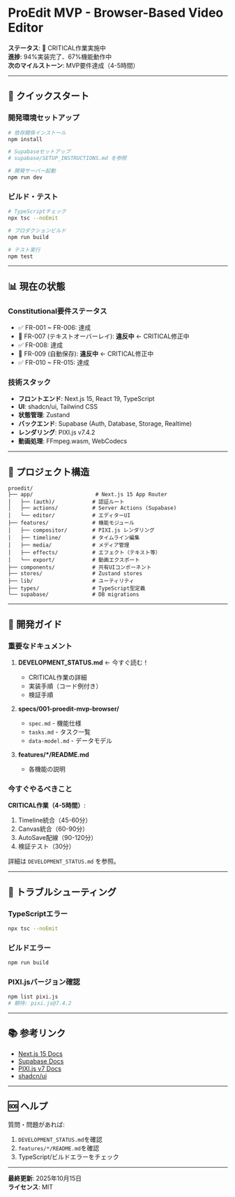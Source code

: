 # ProEdit MVP - Browser-Based Video Editor

**ステータス**: 🚨 CRITICAL作業実施中  
**進捗**: 94%実装完了、67%機能動作中  
**次のマイルストーン**: MVP要件達成（4-5時間）

---

## 🚀 クイックスタート

### 開発環境セットアップ
```bash
# 依存関係インストール
npm install

# Supabaseセットアップ
# supabase/SETUP_INSTRUCTIONS.md を参照

# 開発サーバー起動
npm run dev
```

### ビルド・テスト
```bash
# TypeScriptチェック
npx tsc --noEmit

# プロダクションビルド
npm run build

# テスト実行
npm test
```

---

## 📊 現在の状態

### Constitutional要件ステータス
- ✅ FR-001 ~ FR-006: 達成
- 🚨 FR-007 (テキストオーバーレイ): **違反中** ← CRITICAL修正中
- ✅ FR-008: 達成
- 🚨 FR-009 (自動保存): **違反中** ← CRITICAL修正中
- ✅ FR-010 ~ FR-015: 達成

### 技術スタック
- **フロントエンド**: Next.js 15, React 19, TypeScript
- **UI**: shadcn/ui, Tailwind CSS
- **状態管理**: Zustand
- **バックエンド**: Supabase (Auth, Database, Storage, Realtime)
- **レンダリング**: PIXI.js v7.4.2
- **動画処理**: FFmpeg.wasm, WebCodecs

---

## 📁 プロジェクト構造

```
proedit/
├── app/                    # Next.js 15 App Router
│   ├── (auth)/            # 認証ルート
│   ├── actions/           # Server Actions (Supabase)
│   └── editor/            # エディターUI
├── features/              # 機能モジュール
│   ├── compositor/        # PIXI.js レンダリング
│   ├── timeline/          # タイムライン編集
│   ├── media/             # メディア管理
│   ├── effects/           # エフェクト（テキスト等）
│   └── export/            # 動画エクスポート
├── components/            # 共有UIコンポーネント
├── stores/                # Zustand stores
├── lib/                   # ユーティリティ
├── types/                 # TypeScript型定義
└── supabase/              # DB migrations
```

---

## 🎯 開発ガイド

### 重要なドキュメント

1. **DEVELOPMENT_STATUS.md** ← 今すぐ読む！
   - CRITICAL作業の詳細
   - 実装手順（コード例付き）
   - 検証手順

2. **specs/001-proedit-mvp-browser/**
   - `spec.md` - 機能仕様
   - `tasks.md` - タスク一覧
   - `data-model.md` - データモデル

3. **features/*/README.md**
   - 各機能の説明

### 今すぐやるべきこと

**CRITICAL作業（4-5時間）**:
1. Timeline統合（45-60分）
2. Canvas統合（60-90分）
3. AutoSave配線（90-120分）
4. 検証テスト（30分）

詳細は `DEVELOPMENT_STATUS.md` を参照。

---

## 🔧 トラブルシューティング

### TypeScriptエラー
```bash
npx tsc --noEmit
```

### ビルドエラー
```bash
npm run build
```

### PIXI.jsバージョン確認
```bash
npm list pixi.js
# 期待: pixi.js@7.4.2
```

---

## 📚 参考リンク

- [Next.js 15 Docs](https://nextjs.org/docs)
- [Supabase Docs](https://supabase.com/docs)
- [PIXI.js v7 Docs](https://v7.pixijs.download/release/docs/index.html)
- [shadcn/ui](https://ui.shadcn.com/)

---

## 🆘 ヘルプ

質問・問題があれば:
1. `DEVELOPMENT_STATUS.md`を確認
2. `features/*/README.md`を確認
3. TypeScript/ビルドエラーをチェック

---

**最終更新**: 2025年10月15日  
**ライセンス**: MIT

